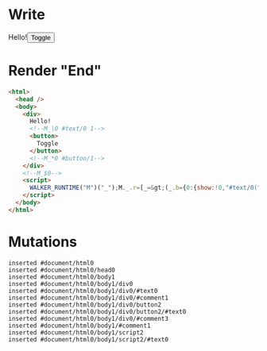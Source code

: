# Write
  <div>Hello!<!--M_|0 #text/0 1--><button>Toggle</button><!--M_*0 #button/1--></div><!--M_$0--><script>WALKER_RUNTIME("M")("_");M._.r=[_=>(_.b={0:{show:!0,"#text/0(":_._["__tests__/template.marko_1_renderer"],"#text/0!":_.a={}},1:_.a}),0,"__tests__/template.marko_0_show",0];M._.w()</script>


# Render "End"
```html
<html>
  <head />
  <body>
    <div>
      Hello!
      <!--M_|0 #text/0 1-->
      <button>
        Toggle
      </button>
      <!--M_*0 #button/1-->
    </div>
    <!--M_$0-->
    <script>
      WALKER_RUNTIME("M")("_");M._.r=[_=&gt;(_.b={0:{show:!0,"#text/0(":_._["__tests__/template.marko_1_renderer"],"#text/0!":_.a={}},1:_.a}),0,"__tests__/template.marko_0_show",0];M._.w()
    </script>
  </body>
</html>
```

# Mutations
```
inserted #document/html0
inserted #document/html0/head0
inserted #document/html0/body1
inserted #document/html0/body1/div0
inserted #document/html0/body1/div0/#text0
inserted #document/html0/body1/div0/#comment1
inserted #document/html0/body1/div0/button2
inserted #document/html0/body1/div0/button2/#text0
inserted #document/html0/body1/div0/#comment3
inserted #document/html0/body1/#comment1
inserted #document/html0/body1/script2
inserted #document/html0/body1/script2/#text0
```